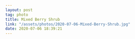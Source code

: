 ```yaml
---
layout: post
tag: photo
title: Mixed Berry Shrub
link: "/assets/photos/2020-07-06-Mixed-Berry-Shrub.jpg"
date: 2020-07-06 18:39:21
---
```

